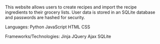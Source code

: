 This website allows users to create recipes and import the recipe ingredients to their grocery lists.
User data is stored in an SQLite database and passwords are hashed for security.

Languages:
Python
JavaScript
HTML
CSS

Frameworks/Technologies:
Jinja
JQuery
Ajax
SQLite

